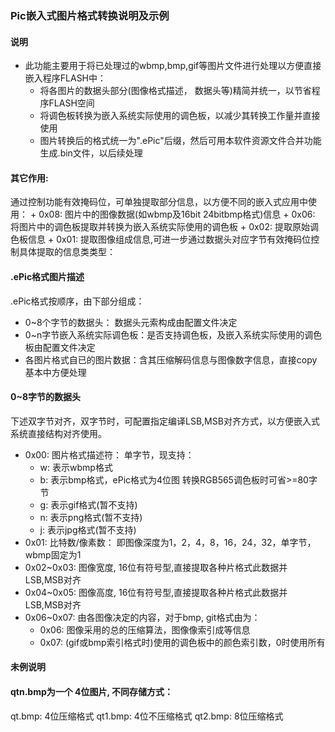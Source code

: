 ### Pic嵌入式图片格式转换说明及示例

#### 说明
  * 此功能主要用于将已处理过的wbmp,bmp,gif等图片文件进行处理以方便直接嵌入程序FLASH中：
    + 将各图片的数据头部分(图像格式描述， 数据头等)精简并统一，以节省程序FLASH空间
    + 将调色板转换为嵌入系统实际使用的调色板，以减少其转换工作量并直接使用
    + 图片转换后的格式统一为".ePic"后缀，然后可用本软件资源文件合并功能生成.bin文件，以后续处理
#### 其它作用:
  通过控制功能有效掩码位，可单独提取部分信息，以方便不同的嵌入式应用中使用：
    +  0x08: 图片中的图像数据(如wbmp及16bit 24bitbmp格式)信息
    +  0x06: 将图片中的调色板提取并转换为嵌入系统实际使用的调色板
    +  0x02: 提取原始调色板信息
    +  0x01: 提取图像组成信息,可进一步通过数据头对应字节有效掩码位控制具体提取的信息类类型：

#### .ePic格式图片描述
  .ePic格式按顺序，由下部分组成：
  * 0~8个字节的数据头： 数据头元索构成由配置文件决定
  * 0~n字节嵌入系统实际调色板：是否支持调色板，及嵌入系统实际使用的调色板由配置文件决定
  * 各图片格式自已的图片数据：含其压缩解码信息与图像数字信息，直接copy基本中方便处理

#### 0~8字节的数据头
  下述双字节对齐，双字节时，可配置指定编译LSB,MSB对齐方式，以方便嵌入式系统直接结构对齐使用。
  * 0x00: 图片格式描述符： 单字节，现支持：
    + w: 表示wbmp格式
    + b: 表示bmp格式，ePic格式为4位图 转换RGB565调色板时可省>=80字节
    + g: 表示gif格式(暂不支持)
    + n: 表示png格式(暂不支持)
    + j: 表示jpg格式(暂不支持)
  * 0x01: 比特数/像素数： 即图像深度为1，2，4，8，16，24，32，单字节，wbmp固定为1
  * 0x02~0x03: 图像宽度, 16位有符号型,直接提取各种片格式此数据并LSB,MSB对齐
  * 0x04~0x05: 图像高度, 16位有符号型,直接提取各种片格式此数据并LSB,MSB对齐
  * 0x06~0x07: 由各图像决定的内容，对于bmp, git格式由为：
    + 0x06: 图像采用的总的压缩算法，图像像索引成等信息
    + 0x07: (gif或bmp索引格式时)使用的调色板中的颜色索引数，0时使用所有

#### 未例说明
#### qtn.bmp为一个 4位图片, 不同存储方式：
  qt.bmp: 4位压缩格式
  qt1.bmp: 4位不压缩格式
  qt2.bmp: 8位压缩格式

